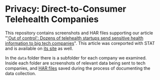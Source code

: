 # Privacy: Direct-to-Consumer Telehealth Companies

This repository contains screenshots and HAR files supporting our article "['Out of control': Dozens of telehealth startups send sensitive health information to big tech companies](https://themarkup.org/privacy/2022/12/13/out-of-control-dozens-of-telehealth-startups-sent-sensitive-health-information-to-big-tech-companies)". This article was coreported with STAT and is available on [its site](https://www.statnews.com/2022/12/13/telehealth-facebook-google-tracking-health-data/) as well.

In the `data` folder there is a subfolder for each company we examined. Inside each folder are screenshots of relevant data being sent to tech companies, and [HAR files](https://en.wikipedia.org/wiki/HAR_(file_format)) saved during the process of documenting the data collection.
